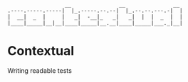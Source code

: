 ```
                  __               __               __ 
.----.-----.-----|  |_.-----.--.--|  |_.--.--.---.-|  |
|  __|  _  |     |   _|  -__|_   _|   _|  |  |  _  |  |
|____|_____|__|__|____|_____|__.__|____|_____|___._|__|
```
Contextual
=======
Writing readable tests